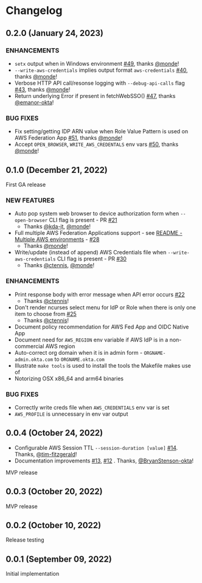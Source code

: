 # Changelog

## 0.2.0 (January 24, 2023)

### ENHANCEMENTS

* `setx` output when in Windows environment [#49](https://github.com/okta/okta-aws-cli/pull/49), thanks [@monde](https://github.com/monde)!
* `--write-aws-credentials` implies output format `aws-credentials` [#40](https://github.com/okta/okta-aws-cli/pull/40), thanks [@monde](https://github.com/monde)!
* Verbose HTTP API call/resonse logging with `--debug-api-calls` flag [#43](https://github.com/okta/okta-aws-cli/pull/43), thanks [@monde](https://github.com/monde)!
* Return underlying Error if present in fetchWebSSO() [#47](https://github.com/okta/okta-aws-cli/pull/47), thanks [@emanor-okta](https://github.com/emanor-okta)!

### BUG FIXES

* Fix setting/getting IDP ARN value when Role Value Pattern is used on AWS Federation App [#51](https://github.com/okta/okta-aws-cli/pull/51), thanks [@monde](https://github.com/monde)!
* Accept `OPEN_BROWSER`, `WRITE_AWS_CREDENTALS` env vars  [#50](https://github.com/okta/okta-aws-cli/pull/50), thanks [@monde](https://github.com/monde)!

## 0.1.0 (December 21, 2022)

First GA release

### NEW FEATURES

* Auto pop system web browser to device authorization form when `--open-browser` CLI flag is present - PR [#21](https://github.com/okta/okta-aws-cli/pull/21)
  * Thanks [@kda-jt](https://github.com/kda-jt), [@monde](https://github.com/monde)!
* Full multiple AWS Federation Applications support - see [README - Multiple AWS environments](https://github.com/okta/okta-aws-cli/#multiple-aws-environments) - [#28](https://github.com/okta/okta-aws-cli/pull/28)
  * Thanks [@monde](https://github.com/monde)!
* Write/update (instead of append) AWS Credentials file when `--write-aws-credentials` CLI flag is present - PR [#30](https://github.com/okta/okta-aws-cli/pull/30)
  * Thanks [@ctennis](https://github.com/ctennis), [@monde](https://github.com/monde)!

### ENHANCEMENTS

* Print response body with error message when API error occurs [#22](https://github.com/okta/okta-aws-cli/pull/22)
  * Thanks [@ctennis](https://github.com/ctennis)!
* Don't render ncurses select menu for IdP or Role when there is only one item to choose from [#25](https://github.com/okta/okta-aws-cli/pull/25)
  * Thanks [@ctennis](https://github.com/ctennis)!
* Document policy recommendation for AWS Fed App and OIDC Native App
* Document need for `AWS_REGION` env variable if AWS IdP is in a non-commercial AWS region
* Auto-correct org domain when it is in admin form - `ORGNAME-admin.okta.com` to `ORGNAME.okta.com`
* Illustrate `make tools` is used to install the tools the Makefile makes use of
* Notorizing OSX x86_64 and arm64 binaries

### BUG FIXES

* Correctly write creds file when `AWS_CREDENTIALS` env var is set
* `AWS_PROFILE` is unnecessary in env var output

## 0.0.4 (October 24, 2022)

* Configurable AWS Session TTL `--session-duration [value]` [#14](https://github.com/okta/okta-aws-cli/pull/14). Thanks, [@tim-fitzgerald](https://github.com/tim-fitzgerald)!
* Documentation improvements [#13](https://github.com/okta/okta-aws-cli/pull/13), [#12](https://github.com/okta/okta-aws-cli/pull/12) . Thanks, [@BryanStenson-okta](https://github.com/BryanStenson-okta)!

MVP release

## 0.0.3 (October 20, 2022)

MVP release

## 0.0.2 (October 10, 2022)

Release testing

## 0.0.1 (September 09, 2022)

Initial implementation

